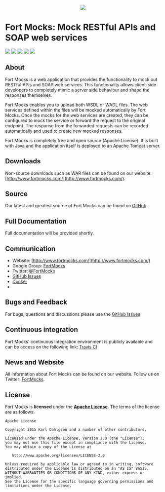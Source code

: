 <p align="center"><img src="http://fortmocks.com/images/fm-logo-small.png"></div></p>

# Fort Mocks: Mock RESTful APIs and SOAP web services

[![][travis img]][travis]
[![][release img]][release]
[![][license img]][license]
[![][docker stars img]][docker stars]
[![][docker pulls img]][docker pulls]

## About

Fort Mocks is a web application that provides the functionality to mock out RESTful APIs and SOAP web services. This functionality allows client-side developers to completely mimic a server side behaviour and shape the responses themselves.

Fort Mocks enables you to upload both WSDL or WADL files. The web services defined within the files will be mocked automatically by Fort Mocks. Once the mocks for the web services are created, they can be configured to mock the service or forward the request to the original endpoint. The response from the forwarded requests can be recorded automatically and used to create new mocked responses.

Fort Mocks is completely free and open source (Apache License). It is built with Java and the application itself is deployed to an Apache Tomcat server.

## Downloads

Non-source downloads such as WAR files can be found on our website: [http://www.fortmocks.com/](http://www.fortmocks.com/).

## Source

Our latest and greatest source of Fort Mocks can be found on [GitHub](https://github.com/fortmocks/fortmocks/).

## Full Documentation

Full documentation will be provided shortly.

## Communication
- Website: [http://www.fortmocks.com/](http://www.fortmocks.com/)
- Google Group: [FortMocks](http://groups.google.com/d/forum/fortmocks)
- Twitter: [@FortMocks](http://twitter.com/FortMocks)
- [GitHub Issues](https://github.com/fortmocks/fortmocks/issues)
- [Docker](https://hub.docker.com/r/fortmocks/fortmocks/)
- 
## Bugs and Feedback

For bugs, questions and discussions please use the [GitHub Issues](https://github.com/fortmocks/fortmocks/issues)

## Continuous integration

Fort Mocks' continuous integration environment is publicly available and can be access on the following link: [Travis CI](https://travis-ci.org/fortmocks/fortmocks)

## News and Website

All information about Fort Mocks can be found on our website. Follow us on Twitter: [FortMocks](http://twitter.com/FortMocks).

## License

Fort Mocks is **licensed** under the **[Apache License](https://github.com/fortmocks/fortmocks/blob/master/LICENSE.txt)**. The terms of the license are as follows:

    Apache License

    Copyright 2015 Karl Dahlgren and a number of other contributors.

    Licensed under the Apache License, Version 2.0 (the "License");
    you may not use this file except in compliance with the License.
    You may obtain a copy of the License at

       http://www.apache.org/licenses/LICENSE-2.0

    Unless required by applicable law or agreed to in writing, software
    distributed under the License is distributed on an "AS IS" BASIS,
    WITHOUT WARRANTIES OR CONDITIONS OF ANY KIND, either express or implied.
    See the License for the specific language governing permissions and
    limitations under the License.

[travis]:https://travis-ci.org/fortmocks/fortmocks
[travis img]:https://travis-ci.org/fortmocks/fortmocks.svg?branch=develop

[release]:https://github.com/fortmocks/fortmocks/releases
[release img]:https://img.shields.io/github/release/fortmocks/fortmocks.svg

[license]:LICENSE
[license img]:https://img.shields.io/badge/License-Apache%202-blue.svg

[docker stars]:https://hub.docker.com/r/fortmocks/fortmocks/
[docker stars img]:https://img.shields.io/docker/stars/fortmocks/fortmocks.svg

[docker pulls]:https://hub.docker.com/r/fortmocks/fortmocks/
[docker pulls img]:https://img.shields.io/docker/pulls/fortmocks/fortmocks.svg
